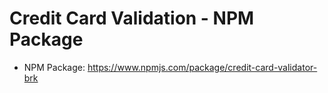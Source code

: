 # Credit Card Validation - NPM Package


- NPM Package: https://www.npmjs.com/package/credit-card-validator-brk

